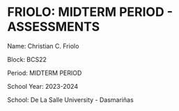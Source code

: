 # FRIOLO: MIDTERM PERIOD - ASSESSMENTS


Name: Christian C. Friolo

Block: BCS22

Period: MIDTERM PERIOD

School Year: 2023-2024

School: De La Salle University - Dasmariñas
